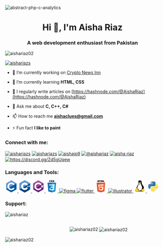 ![abstract-php-c-analytics](https://github.com/AishaRiaz02/AishaRiaz02/assets/108547987/032fa0c1-2646-4c31-9ed8-a3abebd3903f)


<h1 align="center">Hi 👋, I'm Aisha Riaz</h1>
<h3 align="center">A web development enthusiast from Pakistan</h3>


<p align="left"> <img src="https://komarev.com/ghpvc/?username=aishariaz02&label=Profile%20views&color=0e75b6&style=flat" alt="aishariaz02" /> </p>

<p align="left"> <a href="https://twitter.com/aishariazs" target="blank"><img src="https://img.shields.io/twitter/follow/aishariazs?logo=twitter&style=for-the-badge" alt="aishariazs" /></a> </p>

- 🔭 I’m currently working on [Crypto News Inn](https://cryptonewsinn.com/)

- 🌱 I’m currently learning **HTML, CSS**

- 📝 I regularly write articles on [https://hashnode.com/@AishaRiaz](https://hashnode.com/@AishaRiaz)

- 💬 Ask me about **C, C++, C#**

- 📫 How to reach me **aishaclues@gmail.com**

- ⚡ Fun fact **I like to paint**

<h3 align="left">Connect with me:</h3>
<p align="left">
<a href="https://twitter.com/aishariazs" target="blank"><img align="center" src="https://raw.githubusercontent.com/rahuldkjain/github-profile-readme-generator/master/src/images/icons/Social/twitter.svg" alt="aishariazs" height="30" width="40" /></a>
<a href="https://linkedin.com/in/aishariazs" target="blank"><img align="center" src="https://raw.githubusercontent.com/rahuldkjain/github-profile-readme-generator/master/src/images/icons/Social/linked-in-alt.svg" alt="aishariazs" height="30" width="40" /></a>
<a href="https://instagram.com/aishajp9" target="blank"><img align="center" src="https://raw.githubusercontent.com/rahuldkjain/github-profile-readme-generator/master/src/images/icons/Social/instagram.svg" alt="aishajp9" height="30" width="40" /></a>
<a href="https://hashnode.com/@aishariaz" target="blank"><img align="center" src="https://raw.githubusercontent.com/rahuldkjain/github-profile-readme-generator/master/src/images/icons/Social/hashnode.svg" alt="@aishariaz" height="30" width="40" /></a>
<a href="https://www.youtube.com/c/aisha riaz" target="blank"><img align="center" src="https://raw.githubusercontent.com/rahuldkjain/github-profile-readme-generator/master/src/images/icons/Social/youtube.svg" alt="aisha riaz" height="30" width="40" /></a>
<a href="https://discord.gg/https://discord.gg/Zd5gUqew" target="blank"><img align="center" src="https://raw.githubusercontent.com/rahuldkjain/github-profile-readme-generator/master/src/images/icons/Social/discord.svg" alt="https://discord.gg/Zd5gUqew" height="30" width="40" /></a>
</p>

<h3 align="left">Languages and Tools:</h3>
<p align="left"> <a href="https://www.cprogramming.com/" target="_blank" rel="noreferrer"> <img src="https://raw.githubusercontent.com/devicons/devicon/master/icons/c/c-original.svg" alt="c" width="40" height="40"/> </a> <a href="https://www.w3schools.com/cpp/" target="_blank" rel="noreferrer"> <img src="https://raw.githubusercontent.com/devicons/devicon/master/icons/cplusplus/cplusplus-original.svg" alt="cplusplus" width="40" height="40"/> </a> <a href="https://www.w3schools.com/cs/" target="_blank" rel="noreferrer"> <img src="https://raw.githubusercontent.com/devicons/devicon/master/icons/csharp/csharp-original.svg" alt="csharp" width="40" height="40"/> </a> <a href="https://www.w3schools.com/css/" target="_blank" rel="noreferrer"> <img src="https://raw.githubusercontent.com/devicons/devicon/master/icons/css3/css3-original-wordmark.svg" alt="css3" width="40" height="40"/> </a> <a href="https://www.figma.com/" target="_blank" rel="noreferrer"> <img src="https://www.vectorlogo.zone/logos/figma/figma-icon.svg" alt="figma" width="40" height="40"/> </a> <a href="https://flutter.dev" target="_blank" rel="noreferrer"> <img src="https://www.vectorlogo.zone/logos/flutterio/flutterio-icon.svg" alt="flutter" width="40" height="40"/> </a> <a href="https://www.w3.org/html/" target="_blank" rel="noreferrer"> <img src="https://raw.githubusercontent.com/devicons/devicon/master/icons/html5/html5-original-wordmark.svg" alt="html5" width="40" height="40"/> </a> <a href="https://www.adobe.com/in/products/illustrator.html" target="_blank" rel="noreferrer"> <img src="https://www.vectorlogo.zone/logos/adobe_illustrator/adobe_illustrator-icon.svg" alt="illustrator" width="40" height="40"/> </a> <a href="https://www.linux.org/" target="_blank" rel="noreferrer"> <img src="https://raw.githubusercontent.com/devicons/devicon/master/icons/linux/linux-original.svg" alt="linux" width="40" height="40"/> </a> <a href="https://www.python.org" target="_blank" rel="noreferrer"> <img src="https://raw.githubusercontent.com/devicons/devicon/master/icons/python/python-original.svg" alt="python" width="40" height="40"/> </a> </p>

<h3 align="left">Support:</h3>
<p><a href="https://www.buymeacoffee.com/aishariaz"> <img align="left" src="https://cdn.buymeacoffee.com/buttons/v2/default-yellow.png" height="50" width="210" alt="aishariaz" /></a></p><br><br>

<p><img align="left" src="https://github-readme-stats.vercel.app/api/top-langs?username=aishariaz02&show_icons=true&locale=en&layout=compact" alt="aishariaz02" /></p>

<p>&nbsp;<img align="center" src="https://github-readme-stats.vercel.app/api?username=aishariaz02&show_icons=true&locale=en" alt="aishariaz02" /></p>

<p><img align="center" src="https://github-readme-streak-stats.herokuapp.com/?user=aishariaz02&" alt="aishariaz02" /></p>
